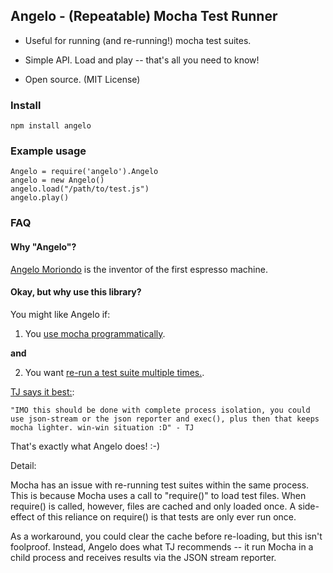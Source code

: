 ## Angelo - (Repeatable) Mocha Test Runner

- Useful for running (and re-running!) mocha test suites.

- Simple API. Load and play -- that's all you need to know!

- Open source. (MIT License)


### Install

    npm install angelo

### Example usage
 
    Angelo = require('angelo').Angelo
    angelo = new Angelo()
    angelo.load("/path/to/test.js")
    angelo.play()

### FAQ

#### Why "Angelo"?

[Angelo Moriondo](http://en.wikipedia.org/wiki/Angelo_Moriondo) is the inventor of the first espresso machine.

#### Okay, but why use this library?

You might like Angelo if:

  1) You [use mocha programmatically](https://github.com/visionmedia/mocha/wiki/Using-mocha-programmatically).

  **and**
  
  2) You want [re-run a test suite multiple times.](https://github.com/visionmedia/mocha/issues/736).

[TJ says it best:](https://github.com/visionmedia/mocha/pull/977#issuecomment-24460957):

    "IMO this should be done with complete process isolation, you could use json-stream or the json reporter and exec(), plus then that keeps mocha lighter. win-win situation :D" - TJ 

That's exactly what Angelo does! :-)

Detail:

Mocha has an issue with re-running test suites within the same process. This is because Mocha uses a call to "require()" to load test files. When require() is called, however, files are cached and only loaded once. A side-effect of this reliance on require() is that tests are only ever run once. 

As a workaround, you could clear the cache before re-loading, but this isn't foolproof. Instead, Angelo does what TJ recommends -- it run Mocha in a child process and receives results via the JSON stream reporter.
